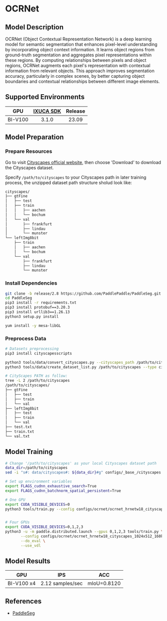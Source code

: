 # OCRNet

## Model Description

OCRNet (Object Contextual Representation Network) is a deep learning model for semantic segmentation that enhances
pixel-level understanding by incorporating object context information. It learns object regions from ground-truth
segmentation and aggregates pixel representations within these regions. By computing relationships between pixels and
object regions, OCRNet augments each pixel's representation with contextual information from relevant objects. This
approach improves segmentation accuracy, particularly in complex scenes, by better capturing object boundaries and
contextual relationships between different image elements.

## Supported Environments

| GPU    | [IXUCA SDK](https://gitee.com/deep-spark/deepspark#%E5%A4%A9%E6%95%B0%E6%99%BA%E7%AE%97%E8%BD%AF%E4%BB%B6%E6%A0%88-ixuca) | Release |
| :----: | :----: | :----: |
| BI-V100 | 3.1.0     |  23.09  |

## Model Preparation

### Prepare Resources

Go to visit [Cityscapes official website](https://www.cityscapes-dataset.com/), then choose 'Download' to download the
Cityscapes dataset.

Specify `/path/to/cityscapes` to your Cityscapes path in later training process, the unzipped dataset path structure
sholud look like:

```bash
cityscapes/
├── gtFine
│   ├── test
│   ├── train
│   │   ├── aachen
│   │   └── bochum
│   └── val
│       ├── frankfurt
│       ├── lindau
│       └── munster
└── leftImg8bit
    ├── train
    │   ├── aachen
    │   └── bochum
    └── val
        ├── frankfurt
        ├── lindau
        └── munster
```

### Install Dependencies

```bash
git clone -b release/2.8 https://github.com/PaddlePaddle/PaddleSeg.git
cd PaddleSeg
pip3 install -r requirements.txt
pip3 install protobuf==3.20.3
pip3 install urllib3==1.26.13
python3 setup.py install

yum install -y mesa-libGL
```

### Preprocess Data

```bash
# Datasets preprocessing
pip3 install cityscapesscripts

python3 tools/data/convert_cityscapes.py --cityscapes_path /path/to/cityscapes --num_workers 8
python3 tools/data/create_dataset_list.py /path/to/cityscapes --type cityscapes --separator ","

# CityScapes PATH as follow:
tree -L 2 /path/to/cityscapes
/path/to/cityscapes/
├── gtFine
│   ├── test
│   ├── train
│   └── val
├── leftImg8bit
│   ├── test
│   ├── train
│   └── val
├── test.txt
├── train.txt
└── val.txt
```

## Model Training

```bash
# Change '/path/to/cityscapes' as your local Cityscapes dataset path
data_dir=/path/to/cityscapes
sed -i "s#: data/cityscapes#: ${data_dir}#g" configs/_base_/cityscapes.yml

# Set up environment variables
export FLAGS_cudnn_exhaustive_search=True
export FLAGS_cudnn_batchnorm_spatial_persistent=True

# One GPU
export CUDA_VISIBLE_DEVICES=0
python3 tools/train.py --config configs/ocrnet/ocrnet_hrnetw18_cityscapes_1024x512_160k.yml --do_eval --use_vdl


# Four GPUs
export CUDA_VISIBLE_DEVICES=0,1,2,3 
python3 -u -m paddle.distributed.launch --gpus 0,1,2,3 tools/train.py \
       --config configs/ocrnet/ocrnet_hrnetw18_cityscapes_1024x512_160k.yml  \
       --do_eval \
       --use_vdl
```

## Model Results

| GPU        | IPS              | ACC         |
|------------|------------------|-------------|
| BI-V100 x4 | 2.12 samples/sec | mIoU=0.8120 |

## References

- [PaddleSeg](https://github.com/PaddlePaddle/PaddleSeg)
